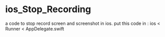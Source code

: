 # ios_Stop_Recording
a code to stop record screen and screenshot in ios.
put this code in : ios < Runner < AppDelegate.swift 
